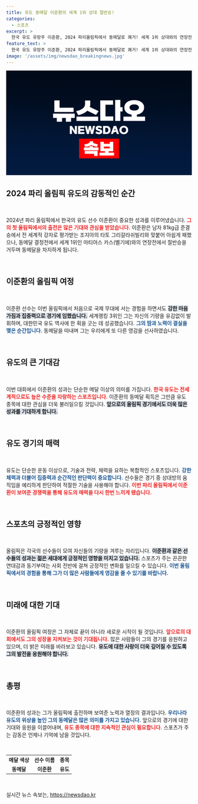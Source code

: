 ```yaml
---
title: 유도 동메달 이준환의 세계 1위 상대 절반승!
categories:
  - 스포츠
excerpt: >
  한국 유도 유망주 이준환, 2024 파리올림픽에서 동메달로 쾌거! 세계 1위 상대와의 연장전 혈투 끝에 금빛 꿈은 이루지 못했지만, 올림픽 첫 출전에 값진 메달을 획득했다.
feature_text: >
  한국 유도 유망주 이준환, 2024 파리올림픽에서 동메달로 쾌거! 세계 1위 상대와의 연장전 혈투 끝에 금빛 꿈은 이루지 못했지만, 올림픽 첫 출전에 값진 메달을 획득했다.
image: '/assets/img/newsdao_breakingnews.jpg'
---
```


<p><img src="/assets/img/newsdao_breakingnews.jpg" alt="flaretime 속보" /></p>

<h2 data-ke-size="size26">2024 파리 올림픽 유도의 감동적인 순간</h2>

<p data-ke-size="size16">&nbsp;</p>

<p>2024년 파리 올림픽에서 한국의 유도 선수 이준환이 중요한 성과를 이루어냈습니다. <b><span style="color: #ee2323;">그의 첫 올림픽에서의 출전은 많은 기대와 관심을 받았습니다.</span></b> 이준환은 남자 81kg급 준결승에서 전 세계적 강자로 평가받는 조지아의 타토 그리갈라쉬빌리와 맞붙어 아쉽게 패했으나, 동메달 결정전에서 세계 1위인 마티아스 카스(벨기에)와의 연장전에서 절반승을 거두며 동메달을 차지하게 됩니다.</p>

<p data-ke-size="size16">&nbsp;</p>

<h2 data-ke-size="size26">이준환의 올림픽 여정</h2>

<p data-ke-size="size16">&nbsp;</p>

<p>이준환 선수는 이번 올림픽에서 처음으로 국제 무대에 서는 경험을 하면서도 <b><span style="background-color: #21538527;">강한 마음가짐과 집중력으로 경기에 임했습니다.</span></b> 세계랭킹 3위인 그는 자신의 기량을 유감없이 발휘하며, 대한민국 유도 역사에 한 획을 긋는 데 성공했습니다. <b><span style="color: #1a5490;">그의 땀과 노력이 결실을 맺은 순간입니다.</span></b> 동메달을 따내며 그는 우리에게 또 다른 영감을 선사하였습니다.</p>

<p data-ke-size="size16">&nbsp;</p>

<h2 data-ke-size="size26">유도의 큰 기대감</h2>

<p data-ke-size="size16">&nbsp;</p>

<p>이번 대회에서 이준환의 성과는 단순한 메달 이상의 의미를 가집니다. <b><span style="color: #ee2323;">한국 유도는 전세계적으로도 높은 수준을 자랑하는 스포츠입니다.</span></b> 이준환의 동메달 획득은 그만큼 유도 종목에 대한 관심을 더욱 불러일으킬 것입니다. <b><span style="background-color: #21538527;">앞으로의 올림픽 경기에서도 더욱 많은 성과를 기대하게 합니다.</span></b></p>

<p data-ke-size="size16">&nbsp;</p>

<h2 data-ke-size="size26">유도 경기의 매력</h2>

<p data-ke-size="size16">&nbsp;</p>

<p>유도는 단순한 운동 이상으로, 기술과 전략, 체력을 요하는 복합적인 스포츠입니다. <b><span style="color: #1a5490;">강한 체력과 더불어 집중력과 순간적인 판단력이 중요합니다.</span></b> 선수들은 경기 중 상대방의 움직임을 예리하게 판단하여 적절한 기술을 사용해야 합니다. <b><span style="color: #ee2323;">이번 파리 올림픽에서 이준환이 보여준 경쟁력을 통해 유도의 매력을 다시 한번 느끼게 됐습니다.</span></b></p>

<p data-ke-size="size16">&nbsp;</p>

<h2 data-ke-size="size26">스포츠의 긍정적인 영향</h2>

<p data-ke-size="size16">&nbsp;</p>

<p>올림픽은 각국의 선수들이 모여 자신들의 기량을 겨루는 자리입니다. <b><span style="background-color: #21538527;">이준환과 같은 선수들의 성과는 젊은 세대에게 긍정적인 영향을 미치고 있습니다.</span></b> 스포츠가 주는 끈끈한 연대감과 동기부여는 사회 전반에 걸쳐 긍정적인 변화를 일으킬 수 있습니다. <b><span style="color: #1a5490;">이번 올림픽에서의 경험을 통해 그가 더 많은 사람들에게 영감을 줄 수 있기를 바랍니다.</span></b></p>

<p data-ke-size="size16">&nbsp;</p>

<h2 data-ke-size="size26">미래에 대한 기대</h2>

<p data-ke-size="size16">&nbsp;</p>

<p>이준환의 올림픽 여정은 그 자체로 끝이 아니라 새로운 시작이 될 것입니다. <b><span style="color: #ee2323;">앞으로의 대회에서도 그의 성장을 지켜보는 것이 기대됩니다.</span></b> 많은 사람들이 그의 경기를 응원하고 있으며, 더 밝은 미래를 바라보고 있습니다. <b><span style="background-color: #21538527;">유도에 대한 사랑이 더욱 깊어질 수 있도록 그의 발전을 응원해야 합니다.</span></b></p>

<p data-ke-size="size16">&nbsp;</p>

<h2 data-ke-size="size26">총평</h2>

<p data-ke-size="size16">&nbsp;</p>

<p>이준환의 성과는 그가 올림픽에 출전하며 보여준 노력과 열정의 결과입니다. <b><span style="color: #1a5490;">우리나라 유도의 위상을 높인 그의 동메달은 많은 의미를 가지고 있습니다.</span></b> 앞으로의 경기에 대한 기대와 응원을 이끌어내며, <b><span style="color: #ee2323;">유도 종목에 대한 지속적인 관심이 필요합니다.</span></b> 스포츠가 주는 감동은 언제나 기억에 남을 것입니다. </p>

<p data-ke-size="size16">&nbsp;</p>

<table style="width: 100%; border-collapse: collapse;">
    <tr>
        <td style="text-align: center; height: 17px;"><b>메달 색상</b></td>
        <td style="text-align: center; height: 17px;"><b>선수 이름</b></td>
        <td style="text-align: center; height: 17px;"><b>종목</b></td>
    </tr>
    <tr>
        <td style="text-align: center; height: 17px;"><b>동메달</b></td>
        <td style="text-align: center; height: 17px;"><b>이준환</b></td>
        <td style="text-align: center; height: 17px;"><b>유도</b></td>
    </tr>
</table>

<p data-ke-size="size16">&nbsp;</p>
실시간 뉴스 속보는, <a href="https://newsdao.kr" rel="dofollow">https://newsdao.kr</a>


